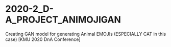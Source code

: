 # 2020-2_D-A_PROJECT_ANIMOJIGAN
Creating GAN model for generating Animal EMOJIs (ESPECIALLY CAT in this case) [KMU 2020 DnA Conference]
